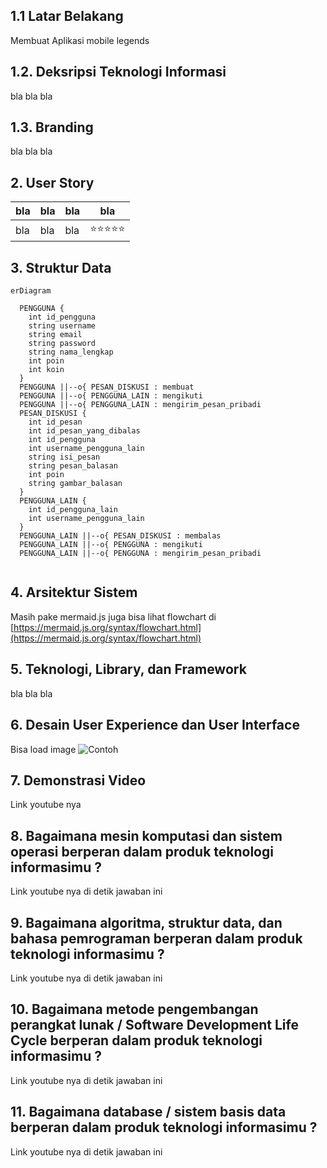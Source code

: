 ## 1.1 Latar Belakang

Membuat Aplikasi mobile legends

## 1.2. Deksripsi Teknologi Informasi

bla bla bla

## 1.3. Branding

bla bla bla

## 2. User Story

bla | bla | bla | bla
---|---|---|---
bla | bla | bla | ⭐⭐⭐⭐⭐

## 3. Struktur Data
```mermaid
erDiagram

  PENGGUNA {
    int id_pengguna
    string username
    string email
    string password
    string nama_lengkap
    int poin
    int koin
  }
  PENGGUNA ||--o{ PESAN_DISKUSI : membuat
  PENGGUNA ||--o{ PENGGUNA_LAIN : mengikuti
  PENGGUNA ||--o{ PENGGUNA_LAIN : mengirim_pesan_pribadi
  PESAN_DISKUSI {
    int id_pesan
    int id_pesan_yang_dibalas
    int id_pengguna 
    int username_pengguna_lain
    string isi_pesan
    string pesan_balasan
    int poin
    string gambar_balasan
  }
  PENGGUNA_LAIN {
    int id_pengguna_lain
    int username_pengguna_lain
  }
  PENGGUNA_LAIN ||--o{ PESAN_DISKUSI : membalas
  PENGGUNA_LAIN ||--o{ PENGGUNA : mengikuti
  PENGGUNA_LAIN ||--o{ PENGGUNA : mengirim_pesan_pribadi
  
```

## 4. Arsitektur Sistem

Masih pake mermaid.js juga bisa lihat flowchart di [https://mermaid.js.org/syntax/flowchart.html](https://mermaid.js.org/syntax/flowchart.html)

## 5. Teknologi, Library, dan Framework

bla bla bla

## 6. Desain User Experience dan User Interface

Bisa load image 
![Contoh](https://fastly.picsum.photos/id/318/536/354.jpg?hmac=Ixy-wle80nudIR_cmnF1iY2y6rMUH7_9sk-BP1fTpM8)

## 7. Demonstrasi Video

Link youtube nya

## 8. Bagaimana mesin komputasi dan sistem operasi berperan dalam produk teknologi informasimu ?

Link youtube nya di detik jawaban ini

## 9. Bagaimana algoritma, struktur data, dan bahasa pemrograman berperan dalam produk teknologi informasimu ?

Link youtube nya di detik jawaban ini

## 10. Bagaimana metode pengembangan perangkat lunak / Software Development Life Cycle berperan dalam produk teknologi informasimu ?

Link youtube nya di detik jawaban ini

## 11. Bagaimana database / sistem basis data berperan dalam produk teknologi informasimu ?

Link youtube nya di detik jawaban ini
